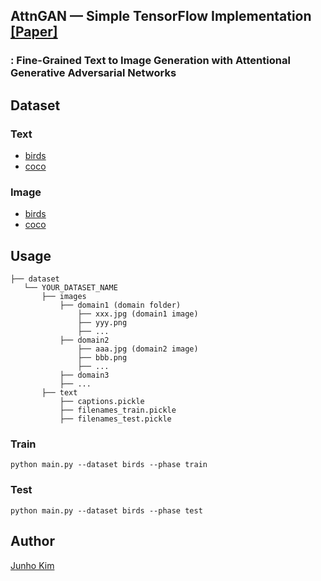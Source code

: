 ## AttnGAN &mdash; Simple TensorFlow Implementation [[Paper]](https://arxiv.org/abs/1711.10485)
### : Fine-Grained Text to Image Generation with Attentional Generative Adversarial Networks

## Dataset
### Text
* [birds](https://drive.google.com/file/d/1O_LtUP9sch09QH3s_EBAgLEctBQ5JBSJ/view)
* [coco](https://drive.google.com/file/d/1rSnbIGNDGZeHlsUlLdahj0RJ9oo6lgH9/view)

### Image
* [birds](http://www.vision.caltech.edu/visipedia/CUB-200-2011.html)
* [coco](http://cocodataset.org/#download)


## Usage
```
├── dataset
   └── YOUR_DATASET_NAME
       ├── images
           ├── domain1 (domain folder)
               ├── xxx.jpg (domain1 image)
               ├── yyy.png
               ├── ...
           ├── domain2
               ├── aaa.jpg (domain2 image)
               ├── bbb.png
               ├── ...
           ├── domain3
           ├── ...
       ├── text
           ├── captions.pickle
           ├── filenames_train.pickle
           ├── filenames_test.pickle
```

### Train
```
python main.py --dataset birds --phase train
```

### Test
```
python main.py --dataset birds --phase test
```

## Author
[Junho Kim](http://bit.ly/jhkim_ai)
